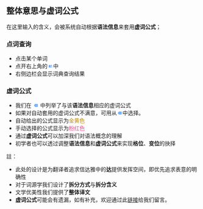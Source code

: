 ## 整体意思与虚词公式
在这里输入的含义，会被系统自动根据**语法信息**来套用**虚词公式**；
### 点词查询
- 点击某个单词
- 点开右上角的<svg id="icon_dict" viewBox="0 0 32 32" style='fill:#6baaff;height: 10px; width: 15px;'><g transform="translate(-4 -4)"><path class="a" d="M24.4,2,17.9,7.85v14.3l6.5-5.85V2M8.15,5.9A12.09,12.09,0,0,0,1,7.85V26.908a.7.7,0,0,0,.65.65c.13,0,.195-.091.325-.091A15.85,15.85,0,0,1,8.15,26.05,12.09,12.09,0,0,1,15.3,28a15.659,15.659,0,0,1,7.15-1.95,13.241,13.241,0,0,1,6.175,1.378.565.565,0,0,0,.325.039.7.7,0,0,0,.65-.65V7.85A8.867,8.867,0,0,0,27,6.55V24.1a15.106,15.106,0,0,0-4.55-.65A15.659,15.659,0,0,0,15.3,25.4V7.85A12.09,12.09,0,0,0,8.15,5.9Z" transform="translate(5 4)"></path></g></svg>中
- 右侧边栏会显示词典查询结果

### 虚词公式
- 我们在
<span><svg viewBox='0 0 24 24' id='ic_more' style='fill:#6baaff;height: 10px; width: 15px;'><path d='M22 3H7c-.69 0-1.23.35-1.59.88L0 12l5.41 8.11c.36.53.97.89 1.66.89H22c1.1 0 2-.9 2-2V5c0-1.1-.9-2-2-2zM9 13.5c-.83 0-1.5-.67-1.5-1.5s.67-1.5 1.5-1.5 1.5.67 1.5 1.5-.67 1.5-1.5 1.5zm5 0c-.83 0-1.5-.67-1.5-1.5s.67-1.5 1.5-1.5 1.5.67 1.5 1.5-.67 1.5-1.5 1.5zm5 0c-.83 0-1.5-.67-1.5-1.5s.67-1.5 1.5-1.5 1.5.67 1.5 1.5-.67 1.5-1.5 1.5z'></path></svg></span>
    中列举了与该**语法信息**相应的虚词公式
- 如果对自动套用的虚词公式不满意，可用从<span><svg viewBox='0 0 24 24' id='ic_more' style='fill:#6baaff;height: 10px; width: 15px;'><path d='M22 3H7c-.69 0-1.23.35-1.59.88L0 12l5.41 8.11c.36.53.97.89 1.66.89H22c1.1 0 2-.9 2-2V5c0-1.1-.9-2-2-2zM9 13.5c-.83 0-1.5-.67-1.5-1.5s.67-1.5 1.5-1.5 1.5.67 1.5 1.5-.67 1.5-1.5 1.5zm5 0c-.83 0-1.5-.67-1.5-1.5s.67-1.5 1.5-1.5 1.5.67 1.5 1.5-.67 1.5-1.5 1.5zm5 0c-.83 0-1.5-.67-1.5-1.5s.67-1.5 1.5-1.5 1.5.67 1.5 1.5-.67 1.5-1.5 1.5z'></path></svg></span>中选择。
- 自动给出的公式显示为<span style='color:#BD8B18;'>金黄色</span>
- 手动选择的公式显示为<span style='color:#f9468f;'>粉红色</span>
- 通过**虚词公式**可以加深我们对语法概念的理解
- 初学者也可以透过调整**语法信息**和**虚词公式**来实现**格位**、**变位**的抉择

註：
- 此处的设计是为翻译者追求信达雅中的**达**提供发挥空间，即优先追求表意的明确性
- 对于词源学我们设计了**拆分方式**与**拆分含义**
- 文学优美性我们提供了**整体译文**
- **虚词公式**可能会有遗漏，如有补充，欢迎通过此[链接](https://github.com/iapt-platform/mint/issues/20)给我们留言。